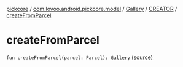 [pickcore](../../../index.md) / [com.lovoo.android.pickcore.model](../../index.md) / [Gallery](../index.md) / [CREATOR](index.md) / [createFromParcel](./create-from-parcel.md)

# createFromParcel

`fun createFromParcel(parcel: Parcel): `[`Gallery`](../index.md) [(source)](https://github.com/lovoo/android-pickpic/blob/master/pickcore/pickcore/src/main/kotlin/com/lovoo/android/pickcore/model/Gallery.kt#L53)